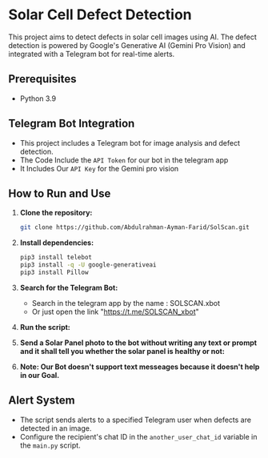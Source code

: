 # Solar Cell Defect Detection

This project aims to detect defects in solar cell images using AI. The defect detection is powered by Google's Generative AI (Gemini Pro Vision) and integrated with a Telegram bot for real-time alerts.

## Prerequisites

- Python 3.9

## Telegram Bot Integration

- This project includes a Telegram bot for image analysis and defect detection.
- The Code Include the `API Token` for our bot in the telegram app
- It Includes Our `API Key` for the Gemini pro vision

## How to Run and Use

1. **Clone the repository:**
    ```bash
    git clone https://github.com/Abdulrahman-Ayman-Farid/SolScan.git
    ```

2. **Install dependencies:**
    ```bash
    pip3 install telebot
    pip3 install -q -U google-generativeai
    pip3 install Pillow
    ```

3. **Search for the Telegram Bot:**
    - Search in the telegram app by the name : SOLSCAN.xbot
    - Or just open the link "https://t.me/SOLSCAN_xbot"

4. **Run the script:**


5. **Send a Solar Panel photo to the bot without writing any text or prompt and it shall tell you whether the solar panel is healthy or not:** 
    

6. **Note: Our Bot doesn't support text messeages because it doesn't help in our Goal.** 

## Alert System

- The script sends alerts to a specified Telegram user when defects are detected in an image.
- Configure the recipient's chat ID in the `another_user_chat_id` variable in the `main.py` script.




